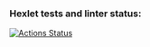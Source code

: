 ### Hexlet tests and linter status:
[![Actions Status](https://github.com/DmitryNikolaev98/java-project-lvl2/workflows/hexlet-check/badge.svg)](https://github.com/DmitryNikolaev98/java-project-lvl2/actions)